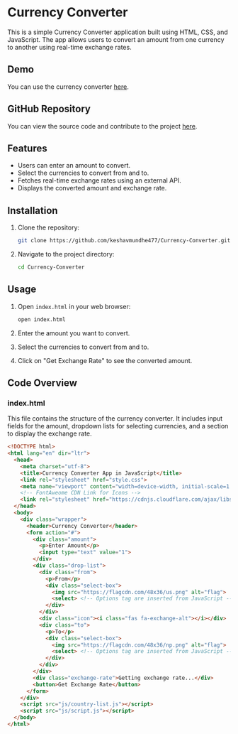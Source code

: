 # Currency Converter

This is a simple Currency Converter application built using HTML, CSS, and JavaScript. The app allows users to convert an amount from one currency to another using real-time exchange rates.

## Demo

You can use the currency converter [here](https://keshavmundhe477.github.io/Currency-Converter/).

## GitHub Repository

You can view the source code and contribute to the project [here](https://github.com/keshavmundhe477/Currency-Converter).

## Features

- Users can enter an amount to convert.
- Select the currencies to convert from and to.
- Fetches real-time exchange rates using an external API.
- Displays the converted amount and exchange rate.

## Installation

1. Clone the repository:
    ```sh
    git clone https://github.com/keshavmundhe477/Currency-Converter.git
    ```
2. Navigate to the project directory:
    ```sh
    cd Currency-Converter
    ```

## Usage

1. Open `index.html` in your web browser:
    ```sh
    open index.html
    ```

2. Enter the amount you want to convert.
3. Select the currencies to convert from and to.
4. Click on "Get Exchange Rate" to see the converted amount.

## Code Overview

### index.html

This file contains the structure of the currency converter. It includes input fields for the amount, dropdown lists for selecting currencies, and a section to display the exchange rate.

```html
<!DOCTYPE html>
<html lang="en" dir="ltr">
  <head>
    <meta charset="utf-8">
    <title>Currency Converter App in JavaScript</title>
    <link rel="stylesheet" href="style.css">
    <meta name="viewport" content="width=device-width, initial-scale=1.0">
    <!-- FontAweome CDN Link for Icons -->
    <link rel="stylesheet" href="https://cdnjs.cloudflare.com/ajax/libs/font-awesome/5.15.3/css/all.min.css"/>
  </head>
  <body>
    <div class="wrapper">
      <header>Currency Converter</header>
      <form action="#">
        <div class="amount">
          <p>Enter Amount</p>
          <input type="text" value="1">
        </div>
        <div class="drop-list">
          <div class="from">
            <p>From</p>
            <div class="select-box">
              <img src="https://flagcdn.com/48x36/us.png" alt="flag">
              <select> <!-- Options tag are inserted from JavaScript --> </select>
            </div>
          </div>
          <div class="icon"><i class="fas fa-exchange-alt"></i></div>
          <div class="to">
            <p>To</p>
            <div class="select-box">
              <img src="https://flagcdn.com/48x36/np.png" alt="flag">
              <select> <!-- Options tag are inserted from JavaScript --> </select>
            </div>
          </div>
        </div>
        <div class="exchange-rate">Getting exchange rate...</div>
        <button>Get Exchange Rate</button>
      </form>
    </div>
    <script src="js/country-list.js"></script>
    <script src="js/script.js"></script>
  </body>
</html>
